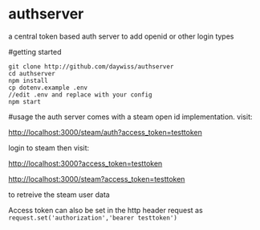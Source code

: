 # authserver
a central token based auth server to add openid or other login types

#getting started
```
git clone http://github.com/daywiss/authserver
cd authserver
npm install 
cp dotenv.example .env
//edit .env and replace with your config
npm start 
```
#usage
the auth server comes with a steam open id implementation. visit:

[http://localhost:3000/steam/auth?access_token=testtoken](http://localhost:3000/steam/auth?access_token=testtoken)

login to steam then visit:

[http://localhost:3000?access_token=testtoken](http://localhost:3000?access_token=testtoken)

[http://localhost:3000/steam?access_token=testtoken](http://localhost:3000/steam?access_token=testtoken)

to retreive the steam user data

Access token can also be set in the http header request as
```request.set('authorization','bearer testtoken')```
